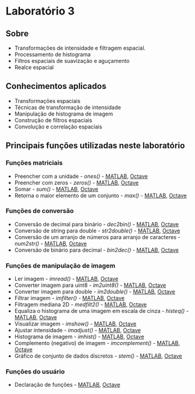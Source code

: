 # Laboratório 3
## Sobre
* Transformações de intensidade e filtragem espacial.
* Processamento de histograma
* Filtros espaciais de suavização e aguçamento
* Realce espacial

## Conhecimentos aplicados
  * Transformações espaciais
  * Técnicas de transformação de intensidade
  * Manipulação de histograma de imagem
  * Construção de filtros espaciais
  * Convolução e correlação espaciais
  
## Principais funções utilizadas neste laboratório
### Funções matriciais
  * Preencher com a unidade - *ones()* - [MATLAB](https://www.mathworks.com/help/matlab/ref/ones.html?s_tid=srchtitle), [Octave](https://octave.sourceforge.io/octave/function/ones.html)
  * Preencher com zeros - *zeros()* - [MATLAB](https://www.mathworks.com/help/matlab/ref/zeros.html?s_tid=srchtitle), [Octave](https://octave.sourceforge.io/octave/function/zeros.html)
  * Somar - *sum()* - [MATLAB](https://www.mathworks.com/help/matlab/ref/sum.html?s_tid=srchtitle), [Octave](https://octave.sourceforge.io/octave/function/sum.html)
  * Retorna o maior elemento de um conjunto - *max()* - [MATLAB](https://www.mathworks.com/help/matlab/ref/max.html?s_tid=srchtitle), [Octave](https://octave.sourceforge.io/octave/function/max.html)
  
### Funções de conversão
  * Conversão de decimal para binário - *dec2bin()* - [MATLAB](https://www.mathworks.com/help/matlab/ref/dec2bin.html?s_tid=srchtitle), [Octave](https://octave.sourceforge.io/octave/function/dec2bin.html)
  * Conversão de string para double - *str2double()* - [MATLAB](https://www.mathworks.com/help/matlab/ref/str2double.html?s_tid=srchtitle), [Octave](https://octave.sourceforge.io/octave/function/str2double.html)
  * Conversão de um arranjo de números para arranjo de caracteres - *num2str()* - [MATLAB](https://www.mathworks.com/help/matlab/ref/num2str.html?s_tid=srchtitle), [Octave](https://octave.sourceforge.io/octave/function/num2str.html)
  * Conversão de binário para decimal - *bin2dec()* - [MATLAB](https://www.mathworks.com/help/matlab/ref/bin2dec.html), [Octave](https://octave.sourceforge.io/octave/function/bin2dec.html)
### Funções de manipulação de imagem
  * Ler imagem - *imread()* - [MATLAB](https://www.mathworks.com/help/matlab/ref/imread.html?s_tid=srchtitle), [Octave](https://octave.org/doc/v4.2.1/Loading-and-Saving-Images.html#Loading-and-Saving-Images)
  * Converter imagem para uint8 - *im2uint8()* - [MATLAB](https://www.mathworks.com/help/images/ref/im2uint8.html), [Octave](https://octave.sourceforge.io/image/function/im2uint8.html)
  * Converter imagem para double - *im2double()* - [MATLAB](https://www.mathworks.com/help/matlab/ref/im2double.html?s_tid=srchtitle), [Octave](https://octave.sourceforge.io/image/function/im2double.html)
  * Filtrar imagem - *imfilter()* - [MATLAB](https://www.mathworks.com/help/images/ref/imfilter.html?s_tid=srchtitle), [Octave](https://octave.sourceforge.io/image/function/imfilter.html)
  * Filtragem mediana 2D - *medfilt2()* - [MATLAB](https://www.mathworks.com/help/images/ref/medfilt2.html?s_tid=srchtitle), [Octave](https://octave.sourceforge.io/image/function/medfilt2.html)
  * Equaliza o histograma de uma imagem em escala de cinza - *histeq()* - [MATLAB](https://www.mathworks.com/help/images/ref/histeq.html?s_tid=srchtitle), [Octave](https://octave.sourceforge.io/image/function/histeq.html)
  * Visualizar imagem - *imshow()* - [MATLAB](https://www.mathworks.com/help/images/ref/imshow.html?s_tid=srchtitle), [Octave](https://octave.sourceforge.io/octave/function/imshow.html)
  * Ajustar intensidade - *imadjust()* - [MATLAB](https://www.mathworks.com/help/images/ref/imadjust.html?s_tid=srchtitle), [Octave](https://octave.sourceforge.io/image/function/imadjust.html)
  * Histograma de imagem - *imhist()* - [MATLAB](https://www.mathworks.com/help/images/ref/imhist.html?s_tid=srchtitle), [Octave](https://octave.sourceforge.io/image/function/imhist.html)
  * Complemento (negativo) de imagem - *imcomplement()* - [MATLAB](https://www.mathworks.com/help/images/ref/imcomplement.html?s_tid=srchtitle), [Octave](https://octave.sourceforge.io/image/function/imcomplement.html)
  * Gráfico de conjunto de dados discretos - *stem()* - [MATLAB](https://www.mathworks.com/help/matlab/ref/stem.html?s_tid=srchtitle), [Octave](https://octave.sourceforge.io/octave/function/stem.html)
### Funções do usuário
  * Declaração de funções - [MATLAB](https://www.mathworks.com/help/matlab/ref/function.html?s_tid=srchtitle), [Octave](https://octave.org/doc/v4.2.1/Defining-Functions.html)
